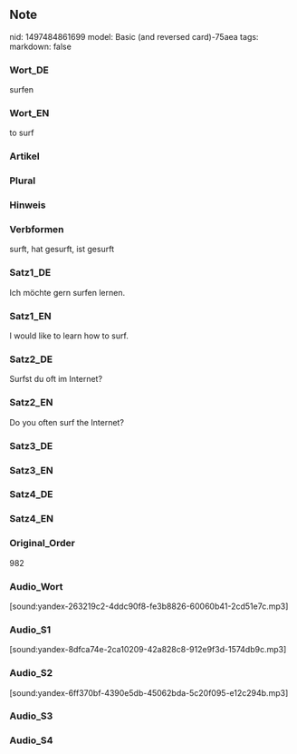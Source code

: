 ## Note
nid: 1497484861699
model: Basic (and reversed card)-75aea
tags: 
markdown: false

### Wort_DE
surfen

### Wort_EN
to surf

### Artikel


### Plural


### Hinweis


### Verbformen
surft, hat gesurft, ist gesurft

### Satz1_DE
Ich möchte gern surfen lernen.

### Satz1_EN
I would like to learn how to surf.

### Satz2_DE
Surfst du oft im Internet?

### Satz2_EN
Do you often surf the Internet?

### Satz3_DE


### Satz3_EN


### Satz4_DE


### Satz4_EN


### Original_Order
982

### Audio_Wort
[sound:yandex-263219c2-4ddc90f8-fe3b8826-60060b41-2cd51e7c.mp3]

### Audio_S1
[sound:yandex-8dfca74e-2ca10209-42a828c8-912e9f3d-1574db9c.mp3]

### Audio_S2
[sound:yandex-6ff370bf-4390e5db-45062bda-5c20f095-e12c294b.mp3]

### Audio_S3


### Audio_S4

